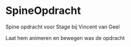 # SpineOpdracht
Spine opdracht voor Stage bij Vincent van Geel


Laat hem animeren en bewegen was de opdracht
